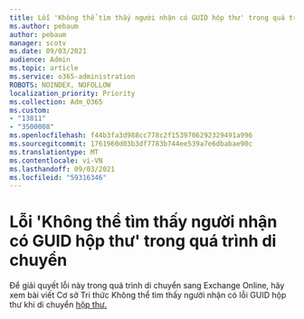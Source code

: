 ```yaml
---
title: Lỗi 'Không thể tìm thấy người nhận có GUID hộp thư' trong quá trình di chuyển
ms.author: pebaum
author: pebaum
manager: scotv
ms.date: 09/03/2021
audience: Admin
ms.topic: article
ms.service: o365-administration
ROBOTS: NOINDEX, NOFOLLOW
localization_priority: Priority
ms.collection: Adm_O365
ms.custom:
- "13811"
- "3500008"
ms.openlocfilehash: f44b3fa3d988cc778c2f1539706292329491a996
ms.sourcegitcommit: 1761960d03b3df7783b744ee539a7e6dbabae90c
ms.translationtype: MT
ms.contentlocale: vi-VN
ms.lasthandoff: 09/03/2021
ms.locfileid: "59316346"
---
```

# <a name="cannot-find-a-recipient-that-has-mailbox-guid-error-during-migration"></a>Lỗi 'Không thể tìm thấy người nhận có GUID hộp thư' trong quá trình di chuyển

Để giải quyết lỗi này trong quá trình di chuyển sang Exchange Online, hãy xem bài viết Cơ sở Tri thức Không thể tìm thấy người nhận có lỗi GUID hộp thư khi di chuyển [hộp thư.](https://docs.microsoft.com/exchange/troubleshoot/move-mailboxes/migrationpermanentexception-when-moving-mailboxes)